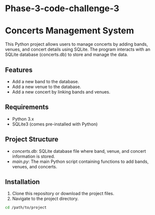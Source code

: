# Phase-3-code-challenge-3
# Concerts Management System

This Python project allows users to manage concerts by adding bands, venues, and concert details using SQLite. The program interacts with an SQLite database (concerts.db) to store and manage the data.

## Features
- Add a new band to the database.
- Add a new venue to the database.
- Add a new concert by linking bands and venues.

## Requirements
- Python 3.x
- SQLite3 (comes pre-installed with Python)

## Project Structure
- *concerts.db*: SQLite database file where band, venue, and concert information is stored.
- *main.py*: The main Python script containing functions to add bands, venues, and concerts.

## Installation

1. Clone this repository or download the project files.
2. Navigate to the project directory.

```bash
cd /path/to/project
